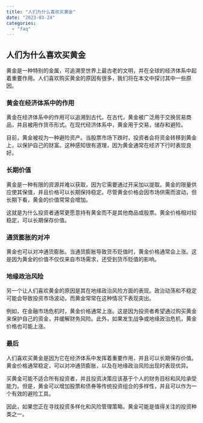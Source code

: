 ```yaml
---
title: "人们为什么喜欢买黄金"
date: "2023-03-24"
categories: 
  - "faq"
---
```


## 人们为什么喜欢买黄金

黄金是一种特别的金属，可追溯至世界上最古老的文明，并在全球的经济体系中起着重要作用。人们喜欢购买黄金的原因有很多，我们将在本文中探讨其中一些原因。

### 黄金在经济体系中的作用

黄金在经济体系中的作用可以追溯到古代。在古代，黄金被广泛用于交换贸易商品，并且被用作货币形式。在现代经济体系中，黄金用于交易，储存和避险。

目前，黄金被视为一种避险资产。当股票市场下跌时，投资者会将资金转移到黄金上，以保护自己的财富。这种感知很有道理，因为黄金通常在经济下行时表现良好。

### 长期价值

黄金是一种有限的资源并难以获取，因为它需要通过开采加以提取。黄金的限量供应使其保值，并且价格可以长期保持稳定。尽管黄金价格会因市场供需而波动，但长期下看，黄金的价值常常会增加。

这就是为什么投资者通常更愿意持有黄金而不是其他商品或股票。黄金价格相对较稳定，可以长期保存价值。

### 通货膨胀的对冲

黄金也可以对冲通货膨胀。当通货膨胀导致货币贬值时，黄金价格通常会上涨。这是因为黄金的价值不仅仅来自市场需求，还受到货币贬值的影响。

### 地缘政治风险

另一个让人们喜欢黄金的原因是其在地缘政治风险方面的表现。政治动荡和不稳定可能会导致投资市场波动，而黄金常常在这种情况下表现突出。

例如，在金融市场危机时，黄金价格通常上涨。这是因为投资者希望通过购买黄金来保护自己的资金，并缓解财务风险。此外，如果发生战争或地缘政治危机，黄金价格也可能上涨。

### 最后

人们喜欢买黄金是因为它在经济体系中发挥着重要作用，并且可以长期保存价值。黄金价格通常稳定，可以对冲通货膨胀，以及在地缘政治风险出现时表现优异。

买黄金可能不适合所有投资者，并且投资决策应该基于个人的财务目标和风险承受能力。但是，黄金可以增加股票和债券等传统投资组合的多样性，并且可以作为一个有效的避险工具。

因此，如果您正在寻找投资多样化和风险管理策略，黄金可能是值得关注的投资种类之一。
